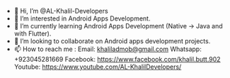 - 👋 Hi, I’m @AL-Khalil-Developers
- 👀 I’m interested in Android Apps Development.
- 🌱 I’m currently learning Android Apps Development (Native -> Java and with Flutter).
- 💞️ I’m looking to collaborate on Android apps development projects.
- 📫 How to reach me :
Email: khaliladmob@gmail.com
Whatsapp: +923045281669
Facebook: https://www.facebook.com/khalil.butt.902
Youtube: https://www.youtube.com/AL-KhalilDevelopers/

<!---
AL-Khalil-Developers/AL-Khalil-Developers is a ✨ special ✨ repository because its `README.md` (this file) appears on your GitHub profile.
You can click the Preview link to take a look at your changes.
--->
